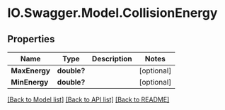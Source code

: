 # IO.Swagger.Model.CollisionEnergy
## Properties

Name | Type | Description | Notes
------------ | ------------- | ------------- | -------------
**MaxEnergy** | **double?** |  | [optional] 
**MinEnergy** | **double?** |  | [optional] 

[[Back to Model list]](../README.md#documentation-for-models) [[Back to API list]](../README.md#documentation-for-api-endpoints) [[Back to README]](../README.md)

